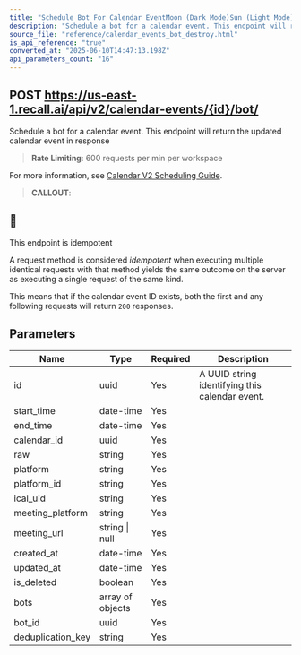 ```yaml
---
title: "Schedule Bot For Calendar EventMoon (Dark Mode)Sun (Light Mode)"
description: "Schedule a bot for a calendar event. This endpoint will return the updated calendar event in response. This endpoint is rate limited to: 600 requests per min per workspace"
source_file: "reference/calendar_events_bot_destroy.html"
is_api_reference: "true"
converted_at: "2025-06-10T14:47:13.198Z"
api_parameters_count: "16"
---
```

## POST https://us-east-1.recall.ai/api/v2/calendar-events/{id}/bot/

Schedule a bot for a calendar event. This endpoint will return the updated calendar event in response

> **Rate Limiting**: 600 requests per min per workspace

For more information, see [Calendar V2 Scheduling Guide](/docs/scheduling-guide#3-addremove-bot-from-the-event.md).


> **CALLOUT**:

## 🔄

This endpoint is idempotent

A request method is considered *idempotent* when executing multiple identical requests with that method yields the same outcome on the server as executing a single request of the same kind.

This means that if the calendar event ID exists, both the first and any following requests will return `200` responses.
## Parameters

| Name | Type | Required | Description |
| --- | --- | --- | --- |
| id | uuid | Yes | A UUID string identifying this calendar event. |
| start_time | date-time | Yes |  |
| end_time | date-time | Yes |  |
| calendar_id | uuid | Yes |  |
| raw | string | Yes |  |
| platform | string | Yes |  |
| platform_id | string | Yes |  |
| ical_uid | string | Yes |  |
| meeting_platform | string | Yes |  |
| meeting_url | string \| null | Yes |  |
| created_at | date-time | Yes |  |
| updated_at | date-time | Yes |  |
| is_deleted | boolean | Yes |  |
| bots | array of objects | Yes |  |
| bot_id | uuid | Yes |  |
| deduplication_key | string | Yes |  |
